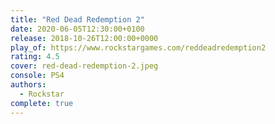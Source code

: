 ```yaml
---
title: "Red Dead Redemption 2"
date: 2020-06-05T12:30:00+0100
release: 2018-10-26T12:00:00+0000
play_of: https://www.rockstargames.com/reddeadredemption2
rating: 4.5
cover: red-dead-redemption-2.jpeg
console: PS4
authors:
  - Rockstar
complete: true
---
```

